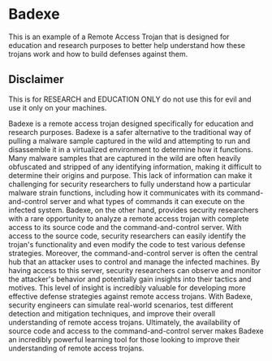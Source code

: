 # Badexe
This is an example of a Remote Access Trojan that is designed for education and research purposes to better help understand how these trojans work and how to build defenses against them.

## Disclaimer
This is for RESEARCH and EDUCATION ONLY do not use this for evil and use it only on your machines.

Badexe is a remote access trojan designed specifically for education and research purposes. Badexe is a safer alternative to the traditional way of pulling a malware sample captured in the wild and attempting to run and disassemble it in a virtualized environment to determine how it functions. 
Many malware samples that are captured in the wild are often heavily obfuscated and stripped of any identifying information, making it difficult to determine their origins and purpose. This lack of information can make it challenging for security researchers to fully understand how a particular malware strain functions, including how it communicates with its command-and-control server and what types of commands it can execute on the infected system.
Badexe, on the other hand, provides security researchers with a rare opportunity to analyze a remote access trojan with complete access to its source code and the command-and-control server. With access to the source code, security researchers can easily identify the trojan's functionality and even modify the code to test various defense strategies.
Moreover, the command-and-control server is often the central hub that an attacker uses to control and manage the infected machines. By having access to this server, security researchers can observe and monitor the attacker's behavior and potentially gain insights into their tactics and motives.
This level of insight is incredibly valuable for developing more effective defense strategies against remote access trojans. With Badexe, security engineers can simulate real-world scenarios, test different detection and mitigation techniques, and improve their overall understanding of remote access trojans. Ultimately, the availability of source code and access to the command-and-control server makes Badexe an incredibly powerful learning tool for those looking to improve their understanding of remote access trojans.
